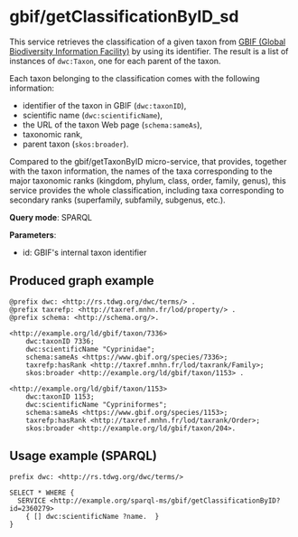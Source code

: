 # gbif/getClassificationByID_sd


This service retrieves the classification of a given taxon from [GBIF (Global Biodiversity Information Facility)](https://www.gbif.org/) by using its identifier.
The result is a list of instances of `dwc:Taxon`, one for each parent of the taxon. 

Each taxon belonging to the classification comes with the following information:
- identifier of the taxon in GBIF (`dwc:taxonID`),
- scientific name (`dwc:scientificName`),
- the URL of the taxon Web page (`schema:sameAs`),
- taxonomic rank,
- parent taxon (`skos:broader`).

Compared to the gbif/getTaxonByID micro-service, that provides, together with the taxon information, the names of the taxa 
corresponding to the major taxonomic ranks (kingdom, phylum, class, order, family, genus), this service provides the whole 
classification, including taxa corresponding to secondary ranks (superfamily, subfamily, subgenus, etc.).

**Query mode**: SPARQL

**Parameters**: 
- id: GBIF's internal taxon identifier




## Produced graph example

```turtle
@prefix dwc: <http://rs.tdwg.org/dwc/terms/> .
@prefix taxrefp: <http://taxref.mnhn.fr/lod/property/> .
@prefix schema: <http://schema.org/>.

<http://example.org/ld/gbif/taxon/7336> 
    dwc:taxonID 7336;
    dwc:scientificName "Cyprinidae";
    schema:sameAs <https://www.gbif.org/species/7336>;
    taxrefp:hasRank <http://taxref.mnhn.fr/lod/taxrank/Family>;
    skos:broader <http://example.org/ld/gbif/taxon/1153> .
    
<http://example.org/ld/gbif/taxon/1153> 
    dwc:taxonID 1153;
    dwc:scientificName "Cypriniformes";
    schema:sameAs <https://www.gbif.org/species/1153>;
    taxrefp:hasRank <http://taxref.mnhn.fr/lod/taxrank/Order>;
    skos:broader <http://example.org/ld/gbif/taxon/204>.
```

## Usage example (SPARQL)

```sparql
prefix dwc: <http://rs.tdwg.org/dwc/terms/>

SELECT * WHERE {
  SERVICE <http://example.org/sparql-ms/gbif/getClassificationByID?id=2360279>
    { [] dwc:scientificName ?name.  }
}
```

